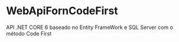 # WebApiFornCodeFirst
API .NET CORE 6 baseado no Entity FrameWork e SQL Server com o método Code First
